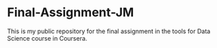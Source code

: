 # Final-Assignment-JM
This is my public repository for the final assignment in the tools for Data Science course in Coursera.
